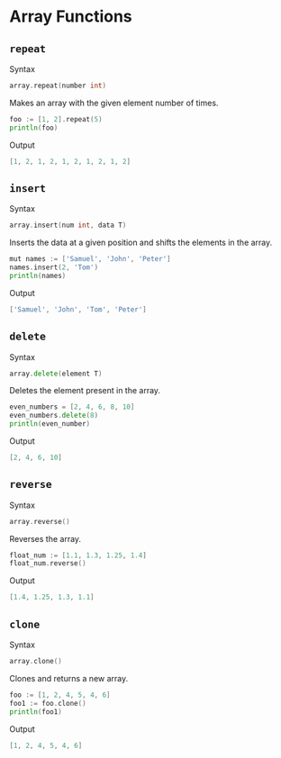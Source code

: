 # Array Functions

## `repeat`

Syntax

```go
array.repeat(number int)
```

Makes an array with the given element number of times.

```go
foo := [1, 2].repeat(5)
println(foo)
```

Output

```go
[1, 2, 1, 2, 1, 2, 1, 2, 1, 2]
```

## `insert`

Syntax

```go
array.insert(num int, data T)
```

Inserts the data at a given position and shifts the elements in the array.

<!--
    mut names := ['Samuel', 'John', 'Peter']
    tom := 'Tom'
    names.insert(2, &tom)
    println(names)
-->

```go
mut names := ['Samuel', 'John', 'Peter']
names.insert(2, 'Tom')
println(names)
```

Output

```go
['Samuel', 'John', 'Tom', 'Peter']
```

## `delete`

Syntax

```go
array.delete(element T)
```

Deletes the element present in the array.

```go
even_numbers = [2, 4, 6, 8, 10]
even_numbers.delete(8)
println(even_number)
```

Output

```go
[2, 4, 6, 10]
```

## `reverse`

Syntax

```go
array.reverse()
```

Reverses the array.

```go
float_num := [1.1, 1.3, 1.25, 1.4]
float_num.reverse()
```

Output

```go
[1.4, 1.25, 1.3, 1.1]
```

## `clone`

Syntax

```go
array.clone()
```

Clones and returns a new array.

```go
foo := [1, 2, 4, 5, 4, 6]
foo1 := foo.clone()
println(foo1)
```

Output

```go
[1, 2, 4, 5, 4, 6]
```
